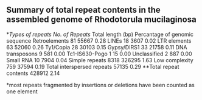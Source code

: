 
Summary of total repeat contents in the assembled genome of Rhodotorula mucilaginosa
-----------
**Types of repeats    No. of Repeats*	Total length (bp)	Percantage of genomic sequence
Retroelements	      81	            55667   	            0.28 
            LINEs     18		    3607		    0.02
LTR elements	      63	           52060	            0.26
Ty1/Copia	      28	           30103	            0.15
Gypsy/DIRS1	      33	           21758	            0.11
DNA transposons        9	             581	            0.00
Tc1-IS630-Pogo         1	              15	            0.00
Unclassified	       2	             887	            0.00
Small RNA	      10	            7904	            0.04
Simple repeats	     8318	          326295	            1.63
Low complexity	      759	           37594	            0.19
Total interspersed 
repeats		                           57135	            0.29
**Total repeat contents		          428912		    2.14
		
*most repeats fragmented by insertions or deletions have been counted as one element
